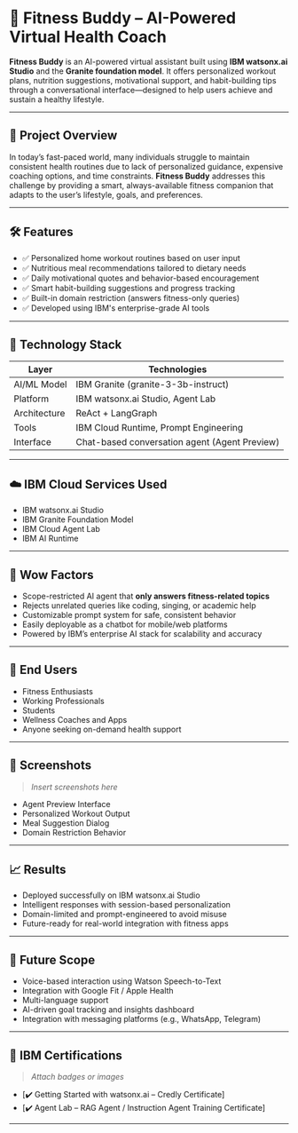 # 🧠 Fitness Buddy – AI-Powered Virtual Health Coach

**Fitness Buddy** is an AI-powered virtual assistant built using **IBM watsonx.ai Studio** and the **Granite foundation model**. It offers personalized workout plans, nutrition suggestions, motivational support, and habit-building tips through a conversational interface—designed to help users achieve and sustain a healthy lifestyle.

---

## 🚀 Project Overview

In today’s fast-paced world, many individuals struggle to maintain consistent health routines due to lack of personalized guidance, expensive coaching options, and time constraints. **Fitness Buddy** addresses this challenge by providing a smart, always-available fitness companion that adapts to the user’s lifestyle, goals, and preferences.

---

## 🛠️ Features

- ✅ Personalized home workout routines based on user input
- ✅ Nutritious meal recommendations tailored to dietary needs
- ✅ Daily motivational quotes and behavior-based encouragement
- ✅ Smart habit-building suggestions and progress tracking
- ✅ Built-in domain restriction (answers fitness-only queries)
- ✅ Developed using IBM's enterprise-grade AI tools

---

## 🧰 Technology Stack

| Layer | Technologies |
|-------|--------------|
| AI/ML Model | IBM Granite (granite-3-3b-instruct) |
| Platform | IBM watsonx.ai Studio, Agent Lab |
| Architecture | ReAct + LangGraph |
| Tools | IBM Cloud Runtime, Prompt Engineering |
| Interface | Chat-based conversation agent (Agent Preview) |

---

## ☁️ IBM Cloud Services Used

- IBM watsonx.ai Studio  
- IBM Granite Foundation Model  
- IBM Cloud Agent Lab  
- IBM AI Runtime  

---

## 🧨 Wow Factors

- Scope-restricted AI agent that **only answers fitness-related topics**
- Rejects unrelated queries like coding, singing, or academic help
- Customizable prompt system for safe, consistent behavior
- Easily deployable as a chatbot for mobile/web platforms
- Powered by IBM’s enterprise AI stack for scalability and accuracy

---

## 👥 End Users

- Fitness Enthusiasts  
- Working Professionals  
- Students  
- Wellness Coaches and Apps  
- Anyone seeking on-demand health support  

---

## 📸 Screenshots

> _Insert screenshots here_  
- Agent Preview Interface  
- Personalized Workout Output  
- Meal Suggestion Dialog  
- Domain Restriction Behavior  

---

## 📈 Results

- Deployed successfully on IBM watsonx.ai Studio  
- Intelligent responses with session-based personalization  
- Domain-limited and prompt-engineered to avoid misuse  
- Future-ready for real-world integration with fitness apps  

---

## 📍 Future Scope

- Voice-based interaction using Watson Speech-to-Text  
- Integration with Google Fit / Apple Health  
- Multi-language support  
- AI-driven goal tracking and insights dashboard  
- Integration with messaging platforms (e.g., WhatsApp, Telegram)

---

## 📜 IBM Certifications

> _Attach badges or images_  
- [✔️ Getting Started with watsonx.ai – Credly Certificate]  
- [✔️ Agent Lab – RAG Agent / Instruction Agent Training Certificate]

---